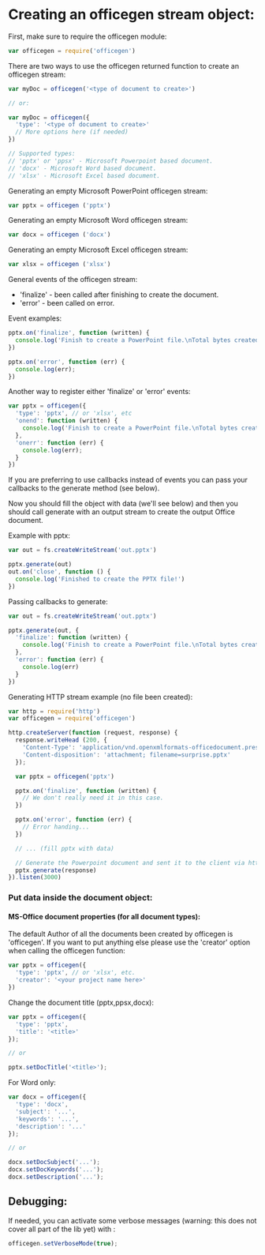 # Creating an officegen stream object:

First, make sure to require the officegen module:

```javascript
var officegen = require('officegen')
```

There are two ways to use the officegen returned function to create an officegen stream:

```javascript
var myDoc = officegen('<type of document to create>')

// or:

var myDoc = officegen({
  'type': '<type of document to create>'
  // More options here (if needed)
})

// Supported types:
// 'pptx' or 'ppsx' - Microsoft Powerpoint based document.
// 'docx' - Microsoft Word based document.
// 'xlsx' - Microsoft Excel based document.
```

Generating an empty Microsoft PowerPoint officegen stream:

```javascript
var pptx = officegen ('pptx')
```

Generating an empty Microsoft Word officegen stream:

```javascript
var docx = officegen ('docx')
```

Generating an empty Microsoft Excel officegen stream:

```javascript
var xlsx = officegen ('xlsx')
```

General events of the officegen stream:

- 'finalize' - been called after finishing to create the document.
- 'error' - been called on error.

Event examples:

```javascript
pptx.on('finalize', function (written) {
  console.log('Finish to create a PowerPoint file.\nTotal bytes created: ' + written + '\n');
})

pptx.on('error', function (err) {
  console.log(err);
})
```

Another way to register either 'finalize' or 'error' events:

```javascript
var pptx = officegen({
  'type': 'pptx', // or 'xlsx', etc
  'onend': function (written) {
    console.log('Finish to create a PowerPoint file.\nTotal bytes created: ' + written + '\n');
  },
  'onerr': function (err) {
    console.log(err);
  }
})
```

If you are preferring to use callbacks instead of events you can pass your callbacks to the generate method
(see below).

Now you should fill the object with data (we'll see below) and then you should call generate with
an output stream to create the output Office document.

Example with pptx:

```javascript
var out = fs.createWriteStream('out.pptx')

pptx.generate(out)
out.on('close', function () {
  console.log('Finished to create the PPTX file!')
})
```

Passing callbacks to generate:

```javascript
var out = fs.createWriteStream('out.pptx')

pptx.generate(out, {
  'finalize': function (written) {
    console.log('Finish to create a PowerPoint file.\nTotal bytes created: ' + written + '\n')
  },
  'error': function (err) {
    console.log(err)
  }
})
```

Generating HTTP stream example (no file been created):

```javascript
var http = require('http')
var officegen = require('officegen')

http.createServer(function (request, response) {
  response.writeHead (200, {
    'Content-Type': 'application/vnd.openxmlformats-officedocument.presentationml.presentation',
    'Content-disposition': 'attachment; filename=surprise.pptx'
  });

  var pptx = officegen('pptx')

  pptx.on('finalize', function (written) {
    // We don't really need it in this case.
  })

  pptx.on('error', function (err) {
    // Error handing...
  })

  // ... (fill pptx with data)

  // Generate the Powerpoint document and sent it to the client via http:
  pptx.generate(response)
}).listen(3000)
```

### Put data inside the document object: ###

#### MS-Office document properties (for all document types): ###

The default Author of all the documents been created by officegen is 'officegen'. If you want to put anything else please
use the 'creator' option when calling the officegen function:

```javascript
var pptx = officegen({
  'type': 'pptx', // or 'xlsx', etc.
  'creator': '<your project name here>'
})
```

Change the document title (pptx,ppsx,docx):

```javascript
var pptx = officegen({
  'type': 'pptx',
  'title': '<title>'
});

// or

pptx.setDocTitle('<title>');
```

For Word only:

```javascript
var docx = officegen({
  'type': 'docx',
  'subject': '...',
  'keywords': '...',
  'description': '...'
});

// or

docx.setDocSubject('...');
docx.setDocKeywords('...');
docx.setDescription('...');
```

## Debugging:

If needed, you can activate some verbose messages (warning: this does not cover all part of the lib yet) with :

```javascript
officegen.setVerboseMode(true);
```
